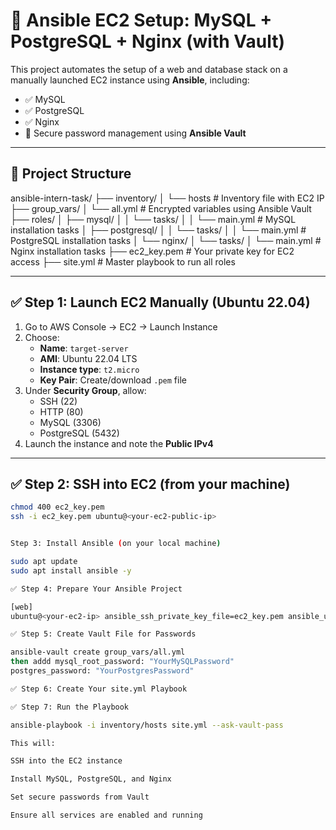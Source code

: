 # 🚀 Ansible EC2 Setup: MySQL + PostgreSQL + Nginx (with Vault)

This project automates the setup of a web and database stack on a manually launched EC2 instance using **Ansible**, including:

- ✅ MySQL
- ✅ PostgreSQL
- ✅ Nginx  
- 🔐 Secure password management using **Ansible Vault**

---

## 📁 Project Structure

ansible-intern-task/
├── inventory/
│ └── hosts # Inventory file with EC2 IP
├── group_vars/
│ └── all.yml # Encrypted variables using Ansible Vault
├── roles/
│ ├── mysql/
│ │ └── tasks/
│ │ └── main.yml # MySQL installation tasks
│ ├── postgresql/
│ │ └── tasks/
│ │ └── main.yml # PostgreSQL installation tasks
│ └── nginx/
│ └── tasks/
│ └── main.yml # Nginx installation tasks
├── ec2_key.pem # Your private key for EC2 access
├── site.yml # Master playbook to run all roles



---

## ✅ Step 1: Launch EC2 Manually (Ubuntu 22.04)

1. Go to AWS Console → EC2 → Launch Instance
2. Choose:
   - **Name**: `target-server`
   - **AMI**: Ubuntu 22.04 LTS
   - **Instance type**: `t2.micro`
   - **Key Pair**: Create/download `.pem` file
3. Under **Security Group**, allow:
   - SSH (22)
   - HTTP (80)
   - MySQL (3306)
   - PostgreSQL (5432)
4. Launch the instance and note the **Public IPv4**

---

## ✅ Step 2: SSH into EC2 (from your machine)

```bash
chmod 400 ec2_key.pem
ssh -i ec2_key.pem ubuntu@<your-ec2-public-ip>


Step 3: Install Ansible (on your local machine)

sudo apt update
sudo apt install ansible -y

✅ Step 4: Prepare Your Ansible Project

[web]
ubuntu@<your-ec2-ip> ansible_ssh_private_key_file=ec2_key.pem ansible_user=ubuntu

✅ Step 5: Create Vault File for Passwords

ansible-vault create group_vars/all.yml
then addd mysql_root_password: "YourMySQLPassword"
postgres_password: "YourPostgresPassword"

✅ Step 6: Create Your site.yml Playbook

✅ Step 7: Run the Playbook

ansible-playbook -i inventory/hosts site.yml --ask-vault-pass

This will:

SSH into the EC2 instance

Install MySQL, PostgreSQL, and Nginx

Set secure passwords from Vault

Ensure all services are enabled and running

